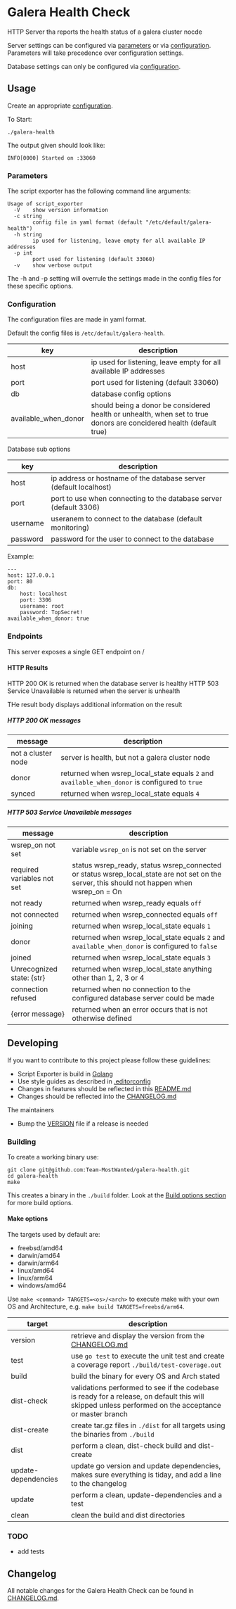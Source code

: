 # Galera Health Check

HTTP Server tha reports the health status of a galera cluster nocde

Server settings can be configured via [parameters](#Parameters) or via [configuration](#Configuration). Parameters will take precedence over configuration settings.

Database settings can only be configured via [configuration](#Configuration).

## Usage

Create an appropriate [configuration](#Configuration).

To Start:
```
./galera-health
```

The output given should look like:

```
INFO[0000] Started on :33060
```

### Parameters

The script exporter has the following command line arguments:

```
Usage of script_exporter
  -V	show version information
  -c string
    	config file in yaml format (default "/etc/default/galera-health")
  -h string
    	ip used for listening, leave empty for all available IP addresses
  -p int
    	port used for listening (default 33060)
  -v	show verbose output
```

The -h and -p setting will overrule the settings made in the config files for these specific options.

### Configuration
The configuration files are made in yaml format.

Default the config files is `/etc/default/galera-health`.

key                  | description
---------------------|----------
host                 | ip used for listening, leave empty for all available IP addresses
port                 | port used for listening (default 33060)
db                   | database config options
available_when_donor | should being a donor be considered health or unhealth, when set to true donors are concidered health (default true)

Database sub options

key      | description
---------|----------
host     | ip address or hostname of the database server (default localhost)
port     | port to use when connecting to the database server (default 3306)
username | useranem to connect to the database (default monitoring)
password | password for the user to connect to the database

Example:

```
---
host: 127.0.0.1
port: 80
db:
    host: localhost
    port: 3306
    username: root
    password: TopSecret!
available_when_donor: true
```

### Endpoints

This server exposes a single GET endpoint on /

#### HTTP Results

HTTP 200 OK is returned when the database server is healthy
HTTP 503 Service Unavailable is returned when the server is unhealth

THe result body displays additional information on the result

##### HTTP 200 OK messages

message      | description
-----------------------|----------
not a cluster node     | server is health, but not a galera cluster node
donor                  | returned when wsrep_local_state equals `2` and `available_when_donor` is configured to `true`
synced                 | returned when wsrep_local_state equals `4`

##### HTTP 503 Service Unavailable messages

message      | description
--------------------------------|----------
wsrep_on not set                | variable `wsrep_on` is not set on the server
required variables not set      | status wsrep_ready, status wsrep_connected or status wsrep_local_state are not set on the server, this should not happen when wsrep_on = On
not ready                       | returned when wsrep_ready equals `off`
not connected                   | returned when wsrep_connected equals `off`
joining                         | returned when wsrep_local_state equals `1`
donor                           | returned when wsrep_local_state equals `2` and `available_when_donor` is configured to `false`
joined                          | returned when wsrep_local_state equals `3`
Unrecognized state: {str}       | returned when wsrep_local_state anything other than 1, 2, 3 or 4
connection refused              | returned when no connection to the configured database server could be made
{error message}                 | returned when an error occurs that is not otherwise defined

## Developing

If you want to contribute to this project please follow these guidelines:

- Script Exporter is build in [Golang](https://golang.org/)
- Use style guides as described in [.editorconfig](.editorconfig)
- Changes in features should be reflected in this [README.md](README.md)
- Changes should be reflected into the [CHANGELOG.md](CHANGELOG.md)

The maintainers
- Bump the [VERSION](VERSION) file if a release is needed

### Building

To create a working binary use:

```
git clone git@github.com:Team-MostWanted/galera-health.git
cd galera-health
make
```

This creates a binary in the `./build` folder. Look at the [Build options section](#Build%20options) for more build options.

#### Make options

The targets used by default are:
- freebsd/amd64
- darwin/amd64
- darwin/arm64
- linux/amd64
- linux/arm64
- windows/amd64

Use `make <command> TARGETS=<os>/<arch>` to execute make with your own OS and Architecture, e.g. `make build TARGETS=freebsd/arm64`.

target      | description
------------|------------
version     | retrieve and display the version from the [CHANGELOG.md](CHANGELOG.md)
test        | use `go test` to execute the unit test and create a coverage report `./build/test-coverage.out`
build       | build the binary for every OS and Arch stated
dist-check  | validations performed to see if the codebase is ready for a release, on default this will skipped unless performed on the acceptance or master branch
dist-create | create tar.gz files in `./dist` for all targets using the binaries from `./build`
dist        | perform a clean, dist-check build and dist-create
update-dependencies | update go version and update dependencies, makes sure everything is tiday, and add a line to the changelog
update      | perform a clean, update-dependencies and a test
clean       | clean the build and dist directories

### TODO

- add tests

## Changelog

All notable changes for the Galera Health Check can be found in [CHANGELOG.md](CHANGELOG.md).
